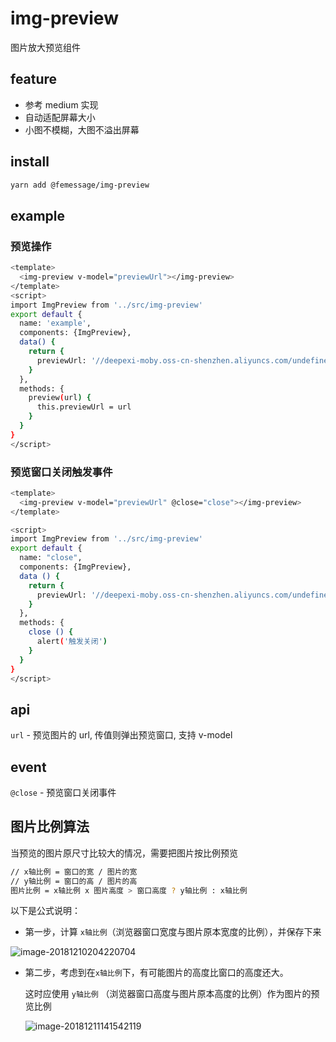 # img-preview

图片放大预览组件

## feature

* 参考 medium 实现
* 自动适配屏幕大小
* 小图不模糊，大图不溢出屏幕

## install

```sh
yarn add @femessage/img-preview
```

## example

### 预览操作

```sh
<template>
  <img-preview v-model="previewUrl"></img-preview>
</template>
<script>
import ImgPreview from '../src/img-preview'
export default {
  name: 'example',
  components: {ImgPreview},
  data() {
    return {
      previewUrl: '//deepexi-moby.oss-cn-shenzhen.aliyuncs.com/undefined头像-1544260671963.jpg',
    }
  },
  methods: {
    preview(url) {
      this.previewUrl = url
    }
  }
}
</script>
```

### 预览窗口关闭触发事件

```sh
<template>
  <img-preview v-model="previewUrl" @close="close"></img-preview>
</template>

<script>
import ImgPreview from '../src/img-preview'
export default {
  name: "close",
  components: {ImgPreview},
  data () {
    return {
      previewUrl: '//deepexi-moby.oss-cn-shenzhen.aliyuncs.com/undefined头像-1544260671963.jpg'
    }
  },
  methods: {
    close () {
      alert('触发关闭')
    }
  }
}
</script>
```

## api

`url` - 预览图片的 url, 传值则弹出预览窗口, 支持 v-model

## event

`@close` - 预览窗口关闭事件

## 图片比例算法

当预览的图片原尺寸比较大的情况，需要把图片按比例预览

```sh
// x轴比例 = 窗口的宽 / 图片的宽
// y轴比例 = 窗口的高 / 图片的高
图片比例 = x轴比例 x 图片高度 > 窗口高度 ? y轴比例 : x轴比例
```

以下是公式说明：

* 第一步，计算 `x轴比例`（浏览器窗口宽度与图片原本宽度的比例），并保存下来

![image-20181210204220704](/work/fem-private-component/image-preview/assets/WechatIMG5.jpeg)

* 第二步，考虑到在`x轴比例`下，有可能图片的高度比窗口的高度还大。

  这时应使用 `y轴比例` （浏览器窗口高度与图片原本高度的比例）作为图片的预览比例

  ![image-20181211141542119](/work/fem-private-component/image-preview/assets/WechatIMG61.jpeg)


